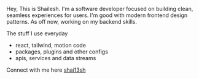 Hey, This is Shailesh.
I'm a software developer focused on building clean, seamless experiences for users. I'm good with modern frontend design patterns. As off now, working on my backend skills.

The stuff I use everyday
- react, tailwind, motion code
- packages, plugins and other configs
- apis, services and data streams

Connect with me here [shai13sh](https://x.com/shai13sh)

